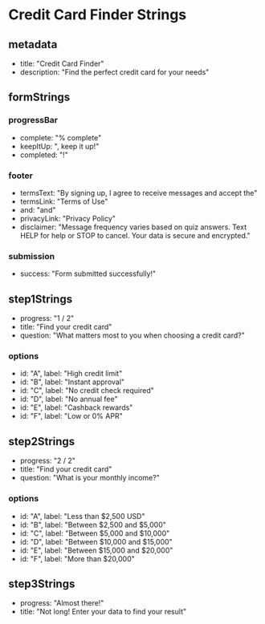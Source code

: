 # Credit Card Finder Strings

## metadata

- title: "Credit Card Finder"
- description: "Find the perfect credit card for your needs"

## formStrings

### progressBar

- complete: "% complete"
- keepItUp: ", keep it up!"
- completed: "!"

### footer

- termsText: "By signing up, I agree to receive messages and accept the"
- termsLink: "Terms of Use"
- and: "and"
- privacyLink: "Privacy Policy"
- disclaimer: "Message frequency varies based on quiz answers. Text HELP for help or STOP to cancel. Your data is secure and encrypted."

### submission

- success: "Form submitted successfully!"

## step1Strings

- progress: "1 / 2"
- title: "Find your credit card"
- question: "What matters most to you when choosing a credit card?"

### options

- id: "A", label: "High credit limit"
- id: "B", label: "Instant approval"
- id: "C", label: "No credit check required"
- id: "D", label: "No annual fee"
- id: "E", label: "Cashback rewards"
- id: "F", label: "Low or 0% APR"

## step2Strings

- progress: "2 / 2"
- title: "Find your credit card"
- question: "What is your monthly income?"

### options

- id: "A", label: "Less than $2,500 USD"
- id: "B", label: "Between $2,500 and $5,000"
- id: "C", label: "Between $5,000 and $10,000"
- id: "D", label: "Between $10,000 and $15,000"
- id: "E", label: "Between $15,000 and $20,000"
- id: "F", label: "More than $20,000"

## step3Strings

- progress: "Almost there!"
- title: "Not long! Enter your data to find your result"
